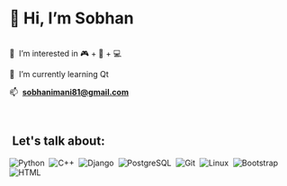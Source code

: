 # 👋 Hi, I’m Sobhan
<div align="left">
 <br>
 👀 &nbsp;I’m interested in 🎮 + 🧃 + 💻

 🌱 &nbsp;I’m currently learning Qt 


 📫 &nbsp;**sobhanimani81@gmail.com**
</div>

 <br>

 ## &nbsp;Let's talk about:
![Python](https://img.shields.io/badge/-Python-05122A?style=flat&logo=python)&nbsp;
![C++](https://img.shields.io/badge/-C++-05122A?style=flat&logo=cplusplus)&nbsp;
![Django](https://img.shields.io/badge/-Django-05122A?style=flat&logo=django)&nbsp;
![PostgreSQL](https://img.shields.io/badge/-PostgreSQL-05122A?style=flat&logo=postgresql)&nbsp;
![Git](https://img.shields.io/badge/-Git-05122A?style=flat&logo=git)&nbsp;
![Linux](https://img.shields.io/badge/-Linux-05122A?style=flat&logo=manjaro)&nbsp;
![Bootstrap](https://img.shields.io/badge/-bootstrap-05122A?style=flat&logo=bootstrap)&nbsp;
![HTML](https://img.shields.io/badge/-HTML5-05122A?style=flat&logo=html5)&nbsp;
<br>
